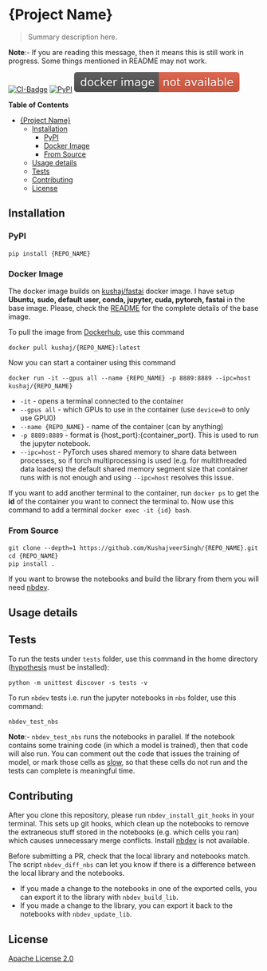 # {Project Name}
> Summary description here.


**Note**:- If you are reading this message, then it means this is still work in progress. Some things mentioned in README may not work.

[![CI-Badge](https://github.com/KushajveerSingh/{REPO_NAME}/workflows/CI/badge.svg)](https://github.com/KushajveerSingh/{REPO_NAME}/actions?query=workflow%3ACI) [![PyPI](https://img.shields.io/pypi/v/{REPO_NAME}?color=blue&label=pypi%20version)](https://pypi.org/project/{REPO_NAME}/#description) [![Docker](https://raw.githubusercontent.com/KushajveerSingh/nbdev_template/master/docs/images/docker%20image-not%20available-red.svg)](https://hub.docker.com/repository/docker/kushaj/{REPO_NAME})

<!-- START doctoc generated TOC please keep comment here to allow auto update -->
<!-- DON'T EDIT THIS SECTION, INSTEAD RE-RUN doctoc TO UPDATE -->
**Table of Contents**

- [{Project Name}](#project-name)
  - [Installation](#installation)
    - [PyPI](#pypi)
    - [Docker Image](#docker-image)
    - [From Source](#from-source)
  - [Usage details](#usage-details)
  - [Tests](#tests)
  - [Contributing](#contributing)
  - [License](#license)

<!-- END doctoc generated TOC please keep comment here to allow auto update -->

## Installation

### PyPI
```
pip install {REPO_NAME}
```

### Docker Image
The docker image builds on [kushaj/fastai](https://hub.docker.com/repository/docker/kushaj/fastai) docker image. I have setup **Ubuntu, sudo, default user, conda, jupyter, cuda, pytorch, fastai** in the base image. Please, check the [README](https://hub.docker.com/repository/docker/kushaj/fastai/) for the complete details of the base image.

To pull the image from [Dockerhub](https://hub.docker.com/repository/docker/kushaj/{REPO_NAME}), use this command
```
docker pull kushaj/{REPO_NAME}:latest
```

Now you can start a container using this command
```
docker run -it --gpus all --name {REPO_NAME} -p 8889:8889 --ipc=host kushaj/{REPO_NAME}
```

* `-it` - opens a terminal connected to the container
* `--gpus all` - which GPUs to use in the container (use `device=0` to only use GPU0)
* `--name {REPO_NAME}` - name of the container (can by anything)
* `-p 8889:8889` - format is {host_port}:{container_port}. This is used to run the jupyter notebook. 
* `--ipc=host` - PyTorch uses shared memory to share data between processes, so if torch multiprocessing is used (e.g. for multithreaded data loaders) the default shared memory segment size that container runs with is not enough and using `--ipc=host` resolves this issue.

If you want to add another terminal to the container, run `docker ps` to get the **id** of the container you want to connect the terminal to. Now use this command to add a terminal `docker exec -it {id} bash`.

### From Source
```
git clone --depth=1 https://github.com/KushajveerSingh/{REPO_NAME}.git
cd {REPO_NAME}
pip install .
```

If you want to browse the notebooks and build the library from them you will need [nbdev](https://nbdev.fast.ai/).

## Usage details

## Tests
To run the tests under `tests` folder, use this command in the home directory ([hypothesis](https://pypi.org/project/hypothesis/) must be installed):
```
python -m unittest discover -s tests -v
```

To run `nbdev` tests i.e. run the jupyter notebooks in `nbs` folder, use this command:
```
nbdev_test_nbs
```

**Note**:- `nbdev_test_nbs` runs the notebooks in parallel. If the notebook contains some training code (in which a model is trained), then that code will also run. You can comment out the code that issues the training of model, or mark those cells as [slow](https://nbdev.fast.ai/test/), so that these cells do not run and the tests can complete is meaningful time.

## Contributing
After you clone this repository, please run `nbdev_install_git_hooks` in your terminal. This sets up git hooks, which clean up the notebooks to remove the extraneous stuff stored in the notebooks (e.g. which cells you ran) which causes unnecessary merge conflicts. Install [nbdev](https://github.com/fastai/nbdev) is not available.

Before submitting a PR, check that the local library and notebooks match. The script `nbdev_diff_nbs` can let you know if there is a difference between the local library and the notebooks.
* If you made a change to the notebooks in one of the exported cells, you can export it to the library with `nbdev_build_lib`.
* If you made a change to the library, you can export it back to the notebooks with `nbdev_update_lib`.

## License
[Apache License 2.0](LICENSE)
